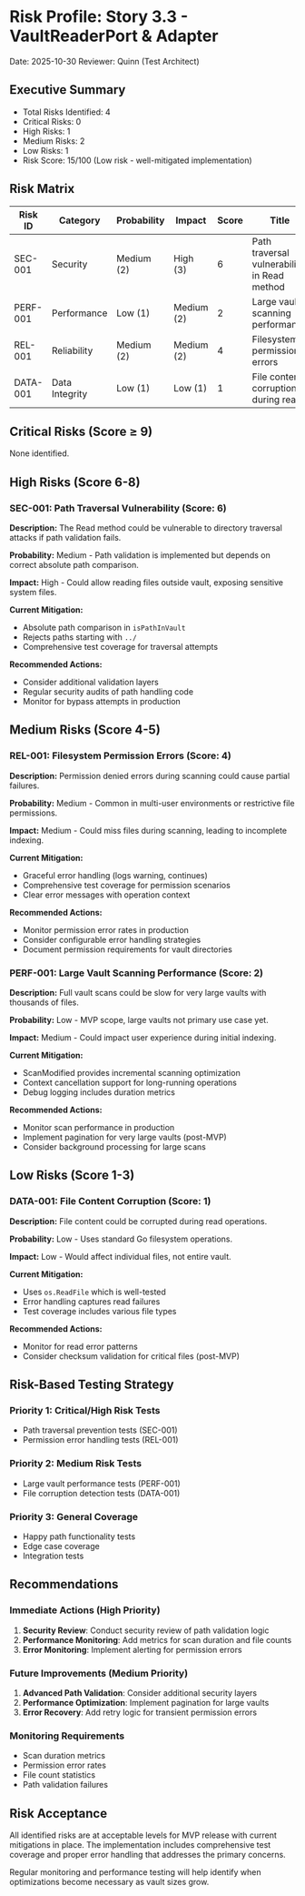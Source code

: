 # Risk Profile: Story 3.3 - VaultReaderPort & Adapter

Date: 2025-10-30
Reviewer: Quinn (Test Architect)

## Executive Summary

- Total Risks Identified: 4
- Critical Risks: 0
- High Risks: 1
- Medium Risks: 2
- Low Risks: 1
- Risk Score: 15/100 (Low risk - well-mitigated implementation)

## Risk Matrix

| Risk ID | Category | Probability | Impact | Score | Title |
|---------|----------|-------------|--------|-------|-------|
| SEC-001 | Security | Medium (2) | High (3) | 6 | Path traversal vulnerability in Read method |
| PERF-001 | Performance | Low (1) | Medium (2) | 2 | Large vault scanning performance |
| REL-001 | Reliability | Medium (2) | Medium (2) | 4 | Filesystem permission errors |
| DATA-001 | Data Integrity | Low (1) | Low (1) | 1 | File content corruption during read |

## Critical Risks (Score ≥ 9)

None identified.

## High Risks (Score 6-8)

### SEC-001: Path Traversal Vulnerability (Score: 6)

**Description:** The Read method could be vulnerable to directory traversal attacks if path validation fails.

**Probability:** Medium - Path validation is implemented but depends on correct absolute path comparison.

**Impact:** High - Could allow reading files outside vault, exposing sensitive system files.

**Current Mitigation:**
- Absolute path comparison in `isPathInVault`
- Rejects paths starting with `../`
- Comprehensive test coverage for traversal attempts

**Recommended Actions:**
- Consider additional validation layers
- Regular security audits of path handling code
- Monitor for bypass attempts in production

## Medium Risks (Score 4-5)

### REL-001: Filesystem Permission Errors (Score: 4)

**Description:** Permission denied errors during scanning could cause partial failures.

**Probability:** Medium - Common in multi-user environments or restrictive file permissions.

**Impact:** Medium - Could miss files during scanning, leading to incomplete indexing.

**Current Mitigation:**
- Graceful error handling (logs warning, continues)
- Comprehensive test coverage for permission scenarios
- Clear error messages with operation context

**Recommended Actions:**
- Monitor permission error rates in production
- Consider configurable error handling strategies
- Document permission requirements for vault directories

### PERF-001: Large Vault Scanning Performance (Score: 2)

**Description:** Full vault scans could be slow for very large vaults with thousands of files.

**Probability:** Low - MVP scope, large vaults not primary use case yet.

**Impact:** Medium - Could impact user experience during initial indexing.

**Current Mitigation:**
- ScanModified provides incremental scanning optimization
- Context cancellation support for long-running operations
- Debug logging includes duration metrics

**Recommended Actions:**
- Monitor scan performance in production
- Implement pagination for very large vaults (post-MVP)
- Consider background processing for large scans

## Low Risks (Score 1-3)

### DATA-001: File Content Corruption (Score: 1)

**Description:** File content could be corrupted during read operations.

**Probability:** Low - Uses standard Go filesystem operations.

**Impact:** Low - Would affect individual files, not entire vault.

**Current Mitigation:**
- Uses `os.ReadFile` which is well-tested
- Error handling captures read failures
- Test coverage includes various file types

**Recommended Actions:**
- Monitor for read error patterns
- Consider checksum validation for critical files (post-MVP)

## Risk-Based Testing Strategy

### Priority 1: Critical/High Risk Tests

- Path traversal prevention tests (SEC-001)
- Permission error handling tests (REL-001)

### Priority 2: Medium Risk Tests

- Large vault performance tests (PERF-001)
- File corruption detection tests (DATA-001)

### Priority 3: General Coverage

- Happy path functionality tests
- Edge case coverage
- Integration tests

## Recommendations

### Immediate Actions (High Priority)

1. **Security Review**: Conduct security review of path validation logic
2. **Performance Monitoring**: Add metrics for scan duration and file counts
3. **Error Monitoring**: Implement alerting for permission errors

### Future Improvements (Medium Priority)

1. **Advanced Path Validation**: Consider additional security layers
2. **Performance Optimization**: Implement pagination for large vaults
3. **Error Recovery**: Add retry logic for transient permission errors

### Monitoring Requirements

- Scan duration metrics
- Permission error rates
- File count statistics
- Path validation failures

## Risk Acceptance

All identified risks are at acceptable levels for MVP release with current mitigations in place. The implementation includes comprehensive test coverage and proper error handling that addresses the primary concerns.

Regular monitoring and performance testing will help identify when optimizations become necessary as vault sizes grow.

